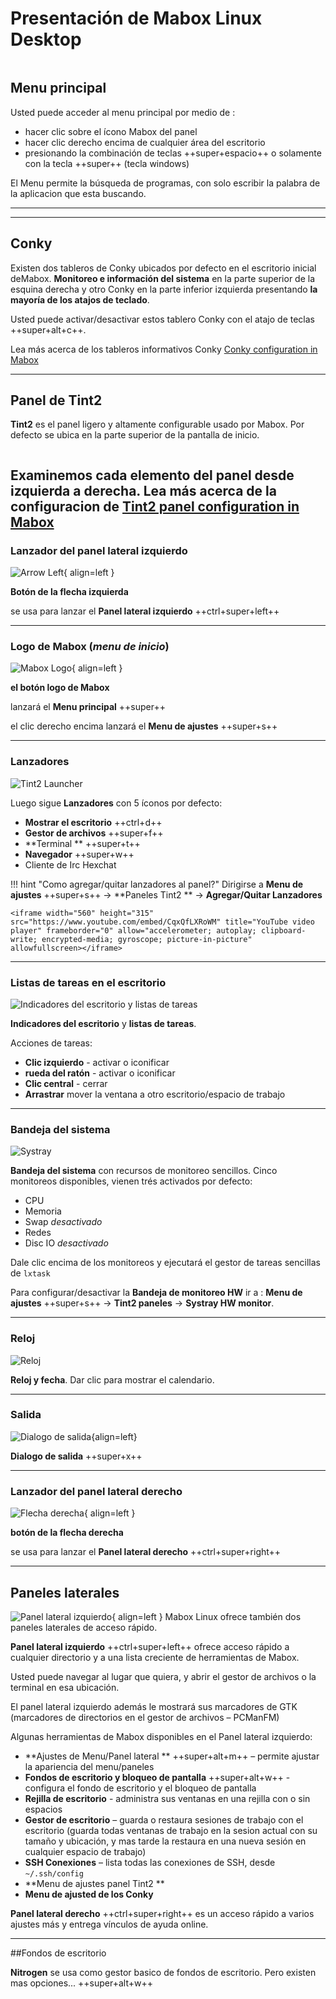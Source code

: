 # Presentación de Mabox Linux Desktop
<div class="gal1">
    <a href="../../img/intro-desktop.jpg" title="Mabox Linux Desktop"><img src="../../img/intro-desktop.jpg" alt="" /></a>
</div>


## Menu principal



Usted puede acceder al menu principal por medio de :

  - hacer clic sobre el ícono Mabox del panel
  - hacer clic derecho encima de cualquier área del escritorio
  - presionando la combinación de teclas  ++super+espacio++   o solamente con la tecla  ++super++  (tecla windows)


El Menu permite la búsqueda de programas, con solo escribir la palabra de la aplicacion que esta buscando.




---



---
## Conky
Existen dos tableros de Conky ubicados por defecto en el escritorio inicial deMabox. **Monitoreo e información del sistema** en la parte superior de la esquina derecha y otro Conky en la parte inferior izquierda presentando **la mayoría de los atajos de teclado**.

Usted puede activar/desactivar estos tablero Conky con el atajo de teclas ++super+alt+c++.

Lea más acerca de los tableros informativos Conky [Conky configuration in Mabox](../../configuration/conky/)

---
## Panel de Tint2 

**Tint2** es el panel ligero y altamente configurable usado por Mabox. Por defecto se ubica en la parte superior de la pantalla de inicio.

<div class="gal1">
    <a href="../../img/tint2-default.jpg" title="Default tint2 panel in Mabox"><img src="../../img/tint2-default.jpg" alt="" /></a>
</div>

Examinemos cada elemento del panel desde izquierda a derecha.
Lea más acerca de la configuracion de  [Tint2 panel configuration in Mabox](../../configuration/tint2/)
---
### Lanzador del panel lateral izquierdo
![Arrow Left](../img/t2-arrow-left.jpg){ align=left }

**Botón de la flecha izquierda**

se usa para lanzar el  **Panel lateral izquierdo** ++ctrl+super+left++

---
### Logo de Mabox (*menu de inicio*)
![Mabox Logo](../img/t2-mabox.jpg){ align=left }

**el botón logo de Mabox**

lanzará el  **Menu principal** ++super++

el clic derecho encima lanzará el  **Menu de ajustes** ++super+s++

---
### Lanzadores
![Tint2 Launcher](../img/t2-launcher.jpg)

Luego sigue **Lanzadores** con 5 íconos por defecto:

- **Mostrar el escritorio** ++ctrl+d++
- **Gestor de archivos** ++super+f++
- **Terminal ** ++super+t++
- **Navegador** ++super+w++
- Cliente de Irc Hexchat


!!! hint "Como agregar/quitar lanzadores al  panel?"
    Dirigirse a **Menu de ajustes** ++super+s++ -> **Paneles Tint2 ** -> **Agregar/Quitar Lanzadores**

    <iframe width="560" height="315" src="https://www.youtube.com/embed/CqxQfLXRoWM" title="YouTube video player" frameborder="0" allow="accelerometer; autoplay; clipboard-write; encrypted-media; gyroscope; picture-in-picture" allowfullscreen></iframe>

---
### Listas de tareas en el escritorio
![Indicadores del escritorio y listas de tareas](../img/t2-desktops-tasks.jpg)

**Indicadores del escritorio** y **listas de tareas**.

Acciones de tareas:

- **Clic izquierdo** - activar o iconificar
- **rueda del ratón** - activar o iconificar
- **Clic central** - cerrar
- **Arrastrar** mover la ventana a otro escritorio/espacio de trabajo

---
### Bandeja del sistema
![Systray](../img/t2-systray.jpg)

**Bandeja del sistema** con recursos de monitoreo sencillos.
Cinco monitoreos disponibles, vienen trés activados por defecto:

- CPU
- Memoria
- Swap *desactivado*
- Redes 
- Disc IO *desactivado*

Dale clic encima de los monitoreos y ejecutará el gestor de tareas sencillas de  `lxtask`

Para configurar/desactivar la **Bandeja de monitoreo HW** ir a : **Menu de ajustes** ++super+s++ -> **Tint2 paneles** -> **Systray HW monitor**.

---
### Reloj
![Reloj](../img/t2-clock.jpg)

**Reloj y fecha**.
Dar clic para mostrar el calendario.

---
### Salida
![Dialogo de salida](../img/t2-logout.jpg){align=left}

**Dialogo de salida** ++super+x++


---
### Lanzador del panel lateral derecho
![Flecha derecha](../img/t2-arrow-right.jpg){ align=left }

**botón de la flecha derecha**

se usa para lanzar el  **Panel lateral derecho** ++ctrl+super+right++

---
## Paneles laterales

![Panel lateral izquierdo](../img/left_sidepanel.jpg){ align=left } Mabox Linux ofrece también dos paneles laterales de acceso rápido.

**Panel lateral izquierdo** ++ctrl+super+left++ ofrece acceso rápido a cualquier directorio y a una lista creciente de herramientas de Mabox.

Usted puede navegar al lugar que quiera, y abrir el gestor de archivos o la terminal en esa ubicación.

El panel lateral izquierdo además  le mostrará sus marcadores de GTK (marcadores de directorios en el gestor de archivos  – PCManFM)

Algunas herramientas de Mabox disponibles en el Panel lateral izquierdo:

  - **Ajustes de Menu/Panel lateral ** ++super+alt+m++ – permite ajustar la apariencia del  menu/paneles 
  - **Fondos de escritorio y bloqueo de pantalla** ++super+alt+w++ - configura el fondo de escritorio y el bloqueo de pantalla
  - **Rejilla de escritorio** - administra sus ventanas en una rejilla con o sin espacios
  - **Gestor de escritorio** – guarda o restaura sesiones de trabajo con el escritorio  (guarda todas ventanas de trabajo en la sesion actual con su tamaño y ubicación, y mas tarde la restaura en una nueva  sesión en cualquier espacio de trabajo)
  - **SSH Conexiones** – lista todas las conexiones de SSH, desde `~/.ssh/config`
  - **Menu de ajustes panel Tint2 **
  - **Menu de ajusted de los Conky**

**Panel lateral derecho** ++ctrl+super+right++ es un acceso rápido a varios ajustes más y entrega vínculos de ayuda online.

---
##Fondos de escritorio

**Nitrogen**  se usa como gestor basico de fondos de escritorio.
Pero existen mas opciones... ++super+alt+w++
